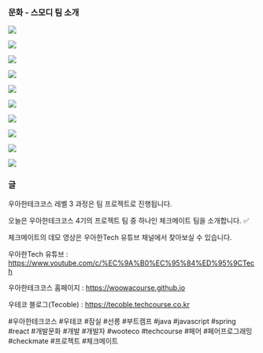 ### 문화 - 스모디 팀 소개

![](001.png)

![](002.png)

![](003.png)

![](004.png)

![](005.png)

![](006.png)

![](007.png)

![](008.png)

![](009.png)

![](010.png)

### 글

우아한테크코스 레벨 3 과정은 팀 프로젝트로 진행됩니다.

오늘은 우아한테크코스 4기의 프로젝트 팀 중 하나인 체크메이트 팀을 소개합니다. ✅

체크메이트의 데모 영상은 우아한Tech 유튜브 채널에서 찾아보실 수 있습니다.

우아한Tech 유튜브 : https://www.youtube.com/c/%EC%9A%B0%EC%95%84%ED%95%9CTech

우아한테크코스 홈페이지 : https://woowacourse.github.io

우테코 블로그(Tecoble) : https://tecoble.techcourse.co.kr

#우아한테크코스 #우테코 #잠실 #선릉 #부트캠프 #java #javascript #spring #react #개발문화 #개발 #개발자 #wooteco #techcourse #페어 #페어프로그래밍 #checkmate #프로젝트 #체크메이트
